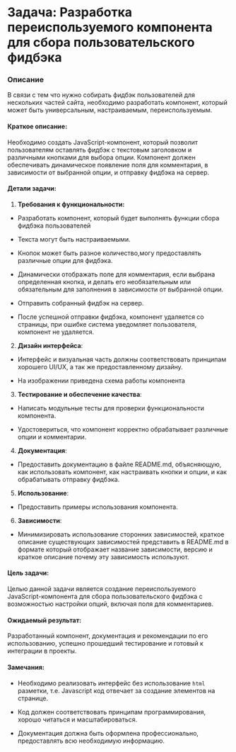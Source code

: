 # Задача: Разработка переиспользуемого компонента для сбора пользовательского фидбэка

### Описание

В связи с тем что нужно собирать фидбэк пользователей для нескольких частей сайта, необходимо разработать компонент, который может быть универсальным, настраиваемым, переиспользуемым.

#### Краткое описание: 

Необходимо создать JavaScript-компонент, который позволит пользователям оставлять фидбэк с текстовым заголовком и различными кнопками для выбора опции. Компонент должен обеспечивать динамическое появление поля для комментария, в зависимости от выбранной опции, и отправку фидбэка на сервер.

#### Детали задачи:

1. **Требования к функциональности:**

- Разработать компонент, который будет выполнять функции сбора фидбэка пользователей

- Текста могут быть настраиваемыми.

- Кнопок может быть разное количество,могу предоставлять различные опции для фидбэка.

- Динамически отображать поле для комментария, если выбрана определенная кнопка, и делать его необязательным или обязательным для заполнения в зависимости от выбранной опции.

- Отправить собранный фидбэк на сервер.

- После успешной отправки фидбэка, компонент удаляется со страницы,  при ошибке система уведомляет пользователя, компонент не удаляется.

2. **Дизайн интерфейса**:

- Интерфейс и визуальная часть должны соответствовать принципам хорошего UI/UX, а так же предоставленному дизайну.

- На изображении приведена схема работы компонента

3. **Тестирование и обеспечение качества**:

- Написать модульные тесты для проверки функциональности компонента.

- Удостовериться, что компонент корректно обрабатывает различные опции и комментарии.

4. **Документация**:

- Предоставить документацию в файле README.md, объясняющую, как использовать компонент, как настраивать кнопки и опции, и как обрабатывать отправку фидбэка.

5. **Использование**:

- Предоставить примеры использования компонента.

6. **Зависимости**:

- Минимизировать использование сторонних зависимостей, краткое описание существующих зависимостей представить в README.md в формате который отображает название зависимости, версию и краткое описание почему эту зависимость используют.

#### Цель задачи: 
Целью данной задачи является создание переиспользуемого JavaScript-компонента для сбора пользовательского фидбэка с возможностью настройки опций, включая поля для комментариев.

#### Ожидаемый результат: 
Разработанный компонент, документация и рекомендации по его использованию, успешно прошедший тестирование и готовый к интеграции в проекты.

#### Замечания: 

- Необходимо реализовать интерфейс без использование `html` разметки, т.е. Javascript код отвечает за создание элементов на странице. 

- Код должен соответствовать принципам программирования, хорошо читаться и масштабироваться. 

- Документация должна быть оформлена профессионально, предоставлять всю необходимую информацию.